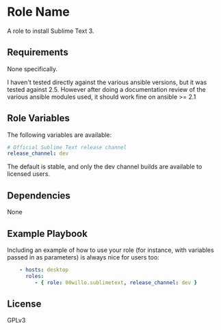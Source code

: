 Role Name
=========

A role to install Sublime Text 3.

Requirements
------------

None specifically.

I haven't tested directly against the various ansible versions, but it was tested against 2.5. However after doing a documentation review of the various ansible modules used, it should work fine on ansible >= 2.1

Role Variables
--------------

The following variables are available:

```yaml
# Official Sublime Text release channel
release_channel: dev
```

The default is stable, and only the dev channel builds are available to licensed users.

Dependencies
------------

None

Example Playbook
----------------

Including an example of how to use your role (for instance, with variables passed in as parameters) is always nice for users too:

```yaml
    - hosts: desktop
      roles:
         - { role: 00willo.sublimetext, release_channel: dev }
```

License
-------

GPLv3
